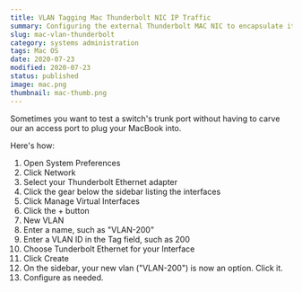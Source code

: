 ```yaml
---
title: VLAN Tagging Mac Thunderbolt NIC IP Traffic
summary: Configuring the external Thunderbolt MAC NIC to encapsulate its traffic in a VLAN
slug: mac-vlan-thunderbolt
category: systems administration
tags: Mac OS
date: 2020-07-23
modified: 2020-07-23
status: published
image: mac.png
thumbnail: mac-thumb.png
---
```



Sometimes you want to test a switch's trunk port without having to carve our an access port to plug your MacBook into. 

Here's how:

1. Open System Preferences
1. Click Network
1. Select your Thunderbolt Ethernet adapter
1. Click the gear below the sidebar listing the interfaces
1. Click Manage Virtual Interfaces
1. Click the + button
1. New VLAN
1. Enter a name, such as "VLAN-200"
1. Enter a VLAN ID in the Tag field, such as 200
1. Choose Tunderbolt Ethernet for your Interface
1. Click Create
1. On the sidebar, your new vlan ("VLAN-200") is now an option. Click it.
1. Configure as needed.
